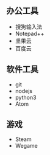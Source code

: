 ## 办公工具
- 搜狗输入法
- Notepad++
- 坚果云
- 百度云

## 软件工具
- git
- nodejs
- python3
- Atom

## 游戏
- Steam
- Wegame
